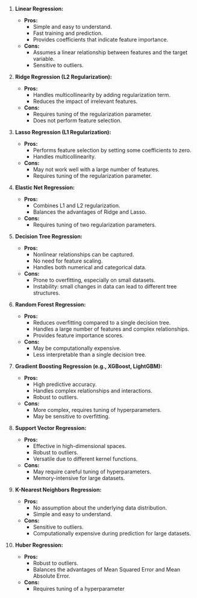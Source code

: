 1. **Linear Regression:**
   - **Pros:**
     - Simple and easy to understand.
     - Fast training and prediction.
     - Provides coefficients that indicate feature importance.
   - **Cons:**
     - Assumes a linear relationship between features and the target variable.
     - Sensitive to outliers.

2. **Ridge Regression (L2 Regularization):**
   - **Pros:**
     - Handles multicollinearity by adding regularization term.
     - Reduces the impact of irrelevant features.
   - **Cons:**
     - Requires tuning of the regularization parameter.
     - Does not perform feature selection.

3. **Lasso Regression (L1 Regularization):**
   - **Pros:**
     - Performs feature selection by setting some coefficients to zero.
     - Handles multicollinearity.
   - **Cons:**
     - May not work well with a large number of features.
     - Requires tuning of the regularization parameter.

4. **Elastic Net Regression:**
   - **Pros:**
     - Combines L1 and L2 regularization.
     - Balances the advantages of Ridge and Lasso.
   - **Cons:**
     - Requires tuning of two regularization parameters.

5. **Decision Tree Regression:**
   - **Pros:**
     - Nonlinear relationships can be captured.
     - No need for feature scaling.
     - Handles both numerical and categorical data.
   - **Cons:**
     - Prone to overfitting, especially on small datasets.
     - Instability: small changes in data can lead to different tree structures.

6. **Random Forest Regression:**
   - **Pros:**
     - Reduces overfitting compared to a single decision tree.
     - Handles a large number of features and complex relationships.
     - Provides feature importance scores.
   - **Cons:**
     - May be computationally expensive.
     - Less interpretable than a single decision tree.

7. **Gradient Boosting Regression (e.g., XGBoost, LightGBM):**
   - **Pros:**
     - High predictive accuracy.
     - Handles complex relationships and interactions.
     - Robust to outliers.
   - **Cons:**
     - More complex, requires tuning of hyperparameters.
     - May be sensitive to overfitting.

8. **Support Vector Regression:**
   - **Pros:**
     - Effective in high-dimensional spaces.
     - Robust to outliers.
     - Versatile due to different kernel functions.
   - **Cons:**
     - May require careful tuning of hyperparameters.
     - Memory-intensive for large datasets.

9. **K-Nearest Neighbors Regression:**
   - **Pros:**
     - No assumption about the underlying data distribution.
     - Simple and easy to understand.
   - **Cons:**
     - Sensitive to outliers.
     - Computationally expensive during prediction for large datasets.

10. **Huber Regression:**
    - **Pros:**
      - Robust to outliers.
      - Balances the advantages of Mean Squared Error and Mean Absolute Error.
    - **Cons:**
      - Requires tuning of a hyperparameter
